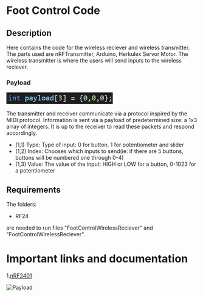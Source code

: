 # Foot Control Code

## Description

Here contains the code for the wireless reciever and wireless transmitter. 
The parts used are nRFTransmitter, Arduino, Herkulex Servor Motor. The wireless transmitter is where the users will send inputs to the wireless reciever.
### Payload
![Payload](https://github.com/RavingPlatypi/Smart-Prosthetics-2022-2023/blob/pooga/Foot%20Control/README%20Pics/Payload%20Example.png)

The transmitter  and receiver  communicate  via  a protocol inspired by the MIDI protocol. Information  is sent  via a payload  of predetermined  size:  a 1x3 array  of integers.  It is up to the receiver  to read these packets  and respond  accordingly.
- (1,1) Type: Type of input: 0 for button, 1 for potentiometer and slider
- (1,2) Index: Chooses which inputs to send(ie: if there are 5 buttons, buttons will be numbered one through 0-4)
- (1,3) Value: The value of the input: HIGH or LOW for a button, 0-1023 for a potentiometer
## Requirements

The folders:
- RF24

are needed to run files "FootControlWirelessReciever" and "FootControlWirelessReciever".

# Important links and documentation
1.[nRF2401](https://nrf24.github.io/RF24/)

![Payload](https://github.com/RavingPlatypi/Smart-Prosthetics-2022-2023/blob/pooga/Foot%20Control/README%20Pics/LMAOO.jpg)
